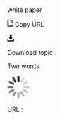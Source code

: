 # 

white paper

![Copy URL](media/white-paper/Copy.png)
Copy URL

![Download](media/white-paper/Download.png)

Download topic

Two words.

![In progress](media/white-paper/activity-large.gif)

URL :
